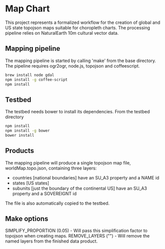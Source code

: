 # Map Chart

This project represents a formalized workflow for the creation of global and US state topojson maps suitable for choropleth charts. The processing pipeline relies on NaturalEarth 10m cultural vector data.

## Mapping pipeline

The mapping pipeline is started by calling 'make' from the base directory. The pipeline requires ogr2ogr, node.js, topojson and coffeescript. 

```bash
brew install node gdal
npm install -g coffee-script
npm install
```

## Testbed

The testbed needs bower to install its dependencies. From the testbed directory

```bash
npm install
npm install -g bower
bower install
```

## Products

The mapping pipeline will produce a single topojson map file, worldMap.topo.json, containing three layers:

- countries [national boundaries] have an SU_A3 property and a NAME id
- states [US states]
- subunits [just the boundary of the continental US] have an SU_A3 property and a SOVEREIGNT id

The file is also automatically copied to the testbed.

## Make options

SIMPLIFY_PROPORTION (0.05) - Will pass this simplification factor to topojson when creating maps. 
REMOVE_LAYERS ("") - Will remove the named layers from the finished data product. 
